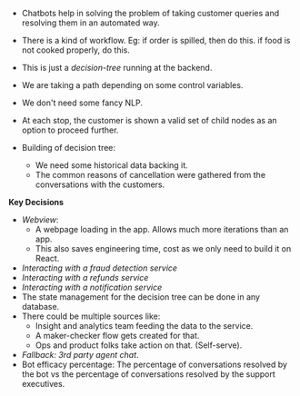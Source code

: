 * Chatbots help in solving the problem of taking customer queries and resolving them in an automated way.
* There is a kind of workflow. Eg: if order is spilled, then do this. if food is not cooked properly, do this.
* This is just a *decision-tree* running at the backend.
* We are taking a path depending on some control variables.
* We don't need some fancy NLP.
* At each stop, the customer is shown a valid set of child nodes as an option to proceed further.

* Building of decision tree:
    * We need some historical data backing it.
    * The common reasons of cancellation were gathered from the conversations with the customers.

**Key Decisions** 
* *Webview*: 
    * A webpage loading in the app. Allows much more iterations than an app.
    * This also saves engineering time, cost as we only need to build it on React.
* *Interacting with a fraud detection service*
* *Interacting with a refunds service*
* *Interacting with a notification service*
* The state management for the decision tree can be done in any database.
* There could be multiple sources like:
    * Insight and analytics team feeding the data to the service.
    * A maker-checker flow gets created for that.
    * Ops and product folks take action on that. (Self-serve).
* *Fallback: 3rd party agent chat*.
* Bot efficacy percentage: The percentage of conversations resolved by the bot vs the percentage of conversations resolved by the support executives.